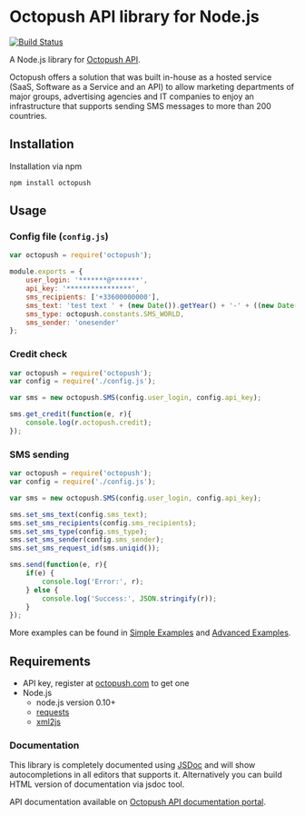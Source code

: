 # Octopush API library for Node.js

[![Build Status](https://travis-ci.org/bearburger/octopush-api-node.png?branch=master)](https://travis-ci.org/bearburger/octopush-api-node)

A Node.js library for [Octopush API](http://www.octopush.com/en/sms-api).

Octopush offers a solution that was built in-house as a hosted service (SaaS, Software as a Service and an API) to allow marketing departments of major groups, advertising agencies and IT companies to enjoy an infrastructure that supports sending SMS messages to more than 200 countries.

## Installation

Installation via npm

```shell
npm install octopush
```

## Usage

### Config file (`config.js`)

```javascript
var octopush = require('octopush');

module.exports = {
    user_login: '*******@*******',
    api_key: '****************',
    sms_recipients: ['+33600000000'],
    sms_text: 'test text ' + (new Date()).getYear() + '-' + ((new Date()).getMonth() + 1) + '-' + (new Date()).getDay(),
    sms_type: octopush.constants.SMS_WORLD,
    sms_sender: 'onesender'
};
```

### Credit check

```javascript
var octopush = require('octopush');
var config = require('./config.js');

var sms = new octopush.SMS(config.user_login, config.api_key);

sms.get_credit(function(e, r){
    console.log(r.octopush.credit);
});
```

### SMS sending

```javascript
var octopush = require('octopush');
var config = require('./config.js');

var sms = new octopush.SMS(config.user_login, config.api_key);

sms.set_sms_text(config.sms_text);
sms.set_sms_recipients(config.sms_recipients);
sms.set_sms_type(config.sms_type);
sms.set_sms_sender(config.sms_sender);
sms.set_sms_request_id(sms.uniqid());

sms.send(function(e, r){
    if(e) {
        console.log('Error:', r);
    } else {
        console.log('Success:', JSON.stringify(r));
    }
});
```

More examples can be found in [Simple Examples](examples/simple_examples/) and [Advanced Examples](examples/advanced_examples/).

## Requirements

* API key, register at [octopush.com](http://www.octopush.com/en/registration) to get one
* Node.js
  * node.js version 0.10+
  * [requests](https://github.com/request/request)
  * [xml2js](https://github.com/Leonidas-from-XIV/node-xml2js)

### Documentation

This library is completely documented using [JSDoc](https://www.npmjs.com/package/jsdoc) and will show autocompletions in all editors that supports it. Alternatively you can build HTML version of documentation via jsdoc tool.

API documentation available on [Octopush API documentation portal](http://www.octopush.com/en/api-sms-documentation).
